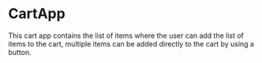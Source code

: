 # CartApp
This cart app contains the list of items where the user can add the list of items to the cart, multiple items can be added directly to the cart by using a button.
